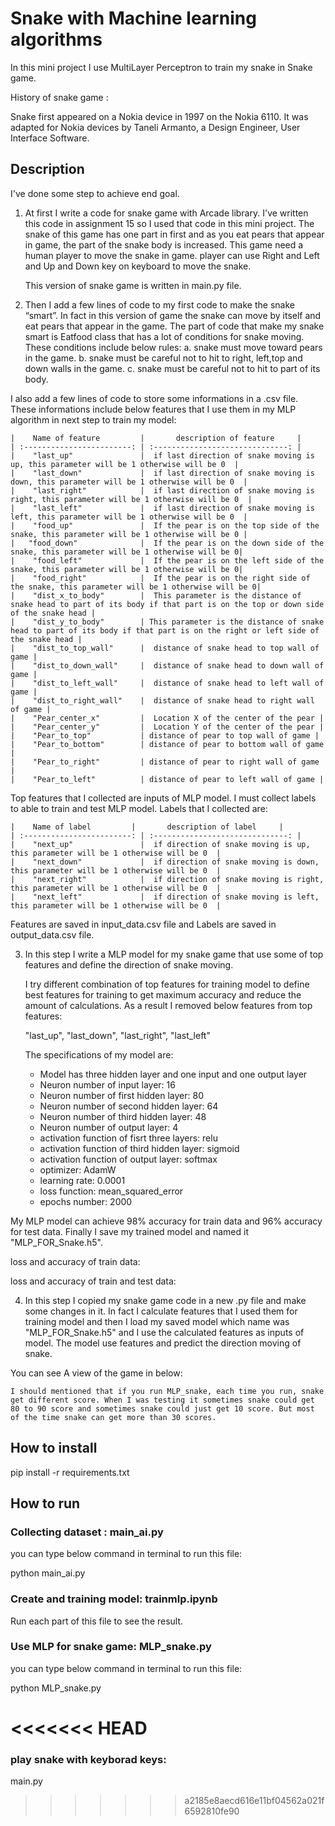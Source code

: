 # Snake with Machine learning algorithms

In this mini project I use MultiLayer Perceptron to train my snake in Snake game. 

History of snake game :

Snake first appeared on a Nokia device in 1997 on the Nokia 6110. It was adapted for Nokia devices by Taneli Armanto, a Design Engineer, User Interface Software.

## Description

I've done some step to achieve end goal.

1. At first I write a code for snake game with Arcade library. I've written this code in assignment 15 so I used that code in this mini project. 
   The snake of this game has one part in first and as you eat pears that appear in game, the part of the snake body is increased. This game need a human player to move the snake in game. player can use Right and Left and Up and Down key on keyboard to move the snake. 

   This version of snake game is written in main.py file.

2. Then I add a few lines of code to my first code to make the snake “smart”. In fact in this version of game the snake can move by itself and eat pears that appear in the game. The part of code that make my snake smart is Eatfood class that has a lot of conditions for snake moving. 
  These conditions include below rules:
  a. snake must move toward pears in the game.
  b. snake must be careful not to hit to right, left,top and down walls in the game.
  c. snake must be careful not to hit to part of its body.

  I also add a few lines of code to store some informations in a .csv file. 
  These informations include below features that I use them in my MLP algorithm in next step to train my model:
    
    |    Name of feature         |       description of feature     |
    | :------------------------: | :------------------------------: |
    |    "last_up"               |  if last direction of snake moving is up, this parameter will be 1 otherwise will be 0  |
    |    "last_down"             |  if last direction of snake moving is down, this parameter will be 1 otherwise will be 0  |
    |    "last_right"            |  if last direction of snake moving is right, this parameter will be 1 otherwise will be 0  |
    |    "last_left"             |  if last direction of snake moving is left, this parameter will be 1 otherwise will be 0  |
    |    "food_up"               |  If the pear is on the top side of the snake, this parameter will be 1 otherwise will be 0 |
    |   "food_down"              |  If the pear is on the down side of the snake, this parameter will be 1 otherwise will be 0|
    |    "food_left"             |  If the pear is on the left side of the snake, this parameter will be 1 otherwise will be 0|
    |    "food_right"            |  If the pear is on the right side of the snake, this parameter will be 1 otherwise will be 0|
    |    "dist_x_to_body"        |  This parameter is the distance of snake head to part of its body if that part is on the top or down side of the snake head |
    |    "dist_y_to_body"        | This parameter is the distance of snake head to part of its body if that part is on the right or left side of the snake head |
    |    "dist_to_top_wall"      |  distance of snake head to top wall of game |
    |    "dist_to_down_wall"     |  distance of snake head to down wall of game |
    |    "dist_to_left_wall"     |  distance of snake head to left wall of game |
    |    "dist_to_right_wall"    |  distance of snake head to right wall of game |
    |    "Pear_center_x"         |  Location X of the center of the pear |
    |    "Pear_center_y"         |  Location Y of the center of the pear |
    |    "Pear_to_top"           | distance of pear to top wall of game |
    |    "Pear_to_bottom"        | distance of pear to bottom wall of game |
    |    "Pear_to_right"         | distance of pear to right wall of game |
    |    "Pear_to_left"          | distance of pear to left wall of game |

  Top features that I collected are inputs of MLP model. I must collect labels to able to train and test MLP model. 
  Labels that I collected are:

    |    Name of label         |       description of label     |
    | :------------------------: | :------------------------------: |
    |    "next_up"               |  if direction of snake moving is up, this parameter will be 1 otherwise will be 0  |
    |    "next_down"             |  if direction of snake moving is down, this parameter will be 1 otherwise will be 0  |
    |    "next_right"            |  if direction of snake moving is right, this parameter will be 1 otherwise will be 0  |
    |    "next_left"             |  if direction of snake moving is left, this parameter will be 1 otherwise will be 0  |

   Features are saved in input_data.csv file and Labels are saved in output_data.csv file. 

3. In this step I write a MLP model for my snake game that use some of top features and define the direction of snake moving. 

    I try different combination of top features for training model to define best features for training to get maximum accuracy and reduce the amount of calculations. As a result I removed below features from top features:

    "last_up", "last_down", "last_right",  "last_left"

   The specifications of my model are:

   * Model has three hidden layer and one input and one output layer
   * Neuron number of input layer: 16
   * Neuron number of first hidden layer: 80
   * Neuron number of second hidden layer: 64
   * Neuron number of third hidden layer: 48
   * Neuron number of output layer: 4
   * activation function of fisrt three layers:   relu
   * activation function of third hidden layer:   sigmoid
   * activation function of output layer:   softmax
   * optimizer:     AdamW
   * learning rate: 0.0001
   * loss function:   mean_squared_error
   * epochs number:      2000

  My MLP model can achieve 98% accuracy for train data and 96% accuracy for test data. Finally I save my trained model and named it "MLP_FOR_Snake.h5".
 

 loss and accuracy of train data:


 loss and accuracy of train and test data:

 4. In this step I copied my snake game code in a new .py file and make some changes in it. In fact I calculate features that I used them for training model and then I load my saved model which name was "MLP_FOR_Snake.h5" and I use the calculated features as inputs of model. The model use features and predict the direction moving of snake.

  You can see A view of the game in below:



    I should mentioned that if you run MLP_snake, each time you run, snake get different score. When I was testing it sometimes snake could get 80 to 90 score and sometimes snake could just get 10 score. But most of the time snake can get more than 30 scores.  

## How to install

pip install -r requirements.txt

##  How to run

### Collecting dataset :     main_ai.py  

you can type below command in terminal to run this file:    

python main_ai.py


### Create and training model:   trainmlp.ipynb

Run each part of this file to see the result.


### Use MLP for snake game:      MLP_snake.py

you can type below command in terminal to run this file:    

python MLP_snake.py

<<<<<<< HEAD
=======
### play snake with keyborad keys:

main.py

>>>>>>> a2185e8aecd616e11bf04562a021f6592810fe90



